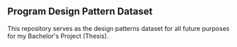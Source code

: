 ## Program Design Pattern Dataset

This repository serves as the design patterns dataset for all future purposes for my Bachelor's Project (Thesis).

